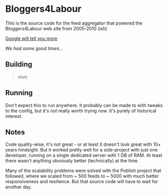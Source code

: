 # Bloggers4Labour

This is the source code for the feed aggregator that powered the Bloggers4Labour web site from 2005-2010 (ish)

[Google will tell you more](https://www.google.co.uk/search?q=bloggers4labour&oq=bloggers4labour)

_We had some good times..._

## Building

   > mvn

## Running

Don't expect this to run anywhere. It probably can be made to with tweaks to the config, but it's not really worth trying now. It's purely of historical interest.

## Notes

Code quality-wise, it's not great - or at least it doesn't look great with 10+ years hindsight. But it worked pretty well for a side-project with just one developer, running on a single dedicated server with 1 GB of RAM. At least there wasn't anything obviously better (technically) at the time.

Many of the scalability problems were solved with the Poblish project that followed, where we scaled from ~ 500 feeds to ~ 5000 with much better responsiveness and resilience. But that source code will have to wait for another day.